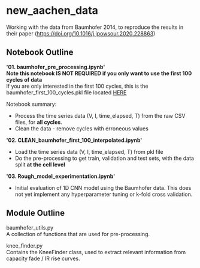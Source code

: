 # new_aachen_data
Working with the data from Baumhofer 2014, to reproduce the results in their paper
(https://doi.org/10.1016/j.jpowsour.2020.228863)<br>

## Notebook Outline
<b>'01. baumhofer_pre_processing.ipynb'</b><br>
<b>Note this notebook IS NOT REQUIRED if you only want to use the first 100 cycles of data</b><br>
If you are only interested in the first 100 cycles, this is the baumhofer_first_100_cycles.pkl file located 
[HERE](https://www.dropbox.com/sh/jdbib6xx2p31vyr/AAAxvFHDNhnp6mtLuXm4WWUja?dl=0)<br>

Notebook summary:
- Process the time series data (V, I, time_elapsed, T) from the raw CSV files, for <b>all cycles</b>.<br>
- Clean the data - remove cycles with erroneous values


<b>'02. CLEAN_baumhofer_first_100_interpolated.ipynb'</b>
- Load the time series data (V, I, time_elapsed, T) from pkl file
- Do the pre-processing to get train, validation and test sets, with the data split <b>at the cell level</b>

<b>'03. Rough_model_experimentation.ipynb'</b>
- Initial evaluation of 1D CNN model using the Baumhofer data. This does not yet implement any hyperparameter tuning or k-fold cross validation.

## Module Outline

baumhofer_utils.py<br>
A collection of functions that are used for pre-processing.

knee_finder.py<br>
Contains the KneeFinder class, used to extract relevant information from capacity fade / IR rise curves.
